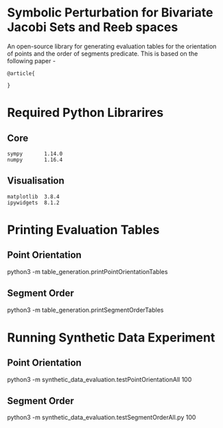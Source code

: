 # Symbolic Perturbation for Bivariate Jacobi Sets and Reeb spaces
An open-source library for generating evaluation tables for the orientation of points and the order of segments predicate. This is based on the following paper -

```
@article{

}
```

# Required Python Librarires

## Core

```
sympy       1.14.0
numpy       1.16.4
```

## Visualisation

```
matplotlib  3.8.4
ipywidgets  8.1.2
```

# Printing Evaluation Tables  

## Point Orientation
python3 -m table_generation.printPointOrientationTables

## Segment Order
python3 -m table_generation.printSegmentOrderTables




# Running Synthetic Data Experiment

## Point Orientation
python3 -m synthetic_data_evaluation.testPointOrientationAll 100

## Segment Order
python3 -m synthetic_data_evaluation.testSegmentOrderAll.py 100

